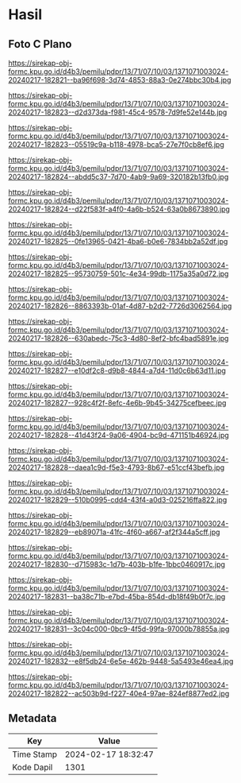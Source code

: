# Hasil

## Foto C Plano

https://sirekap-obj-formc.kpu.go.id/d4b3/pemilu/pdpr/13/71/07/10/03/1371071003024-20240217-182821--ba96f698-3d74-4853-88a3-0e274bbc30b4.jpg

https://sirekap-obj-formc.kpu.go.id/d4b3/pemilu/pdpr/13/71/07/10/03/1371071003024-20240217-182823--d2d373da-f981-45c4-9578-7d9fe52e144b.jpg

https://sirekap-obj-formc.kpu.go.id/d4b3/pemilu/pdpr/13/71/07/10/03/1371071003024-20240217-182823--05519c9a-b118-4978-bca5-27e7f0cb8ef6.jpg

https://sirekap-obj-formc.kpu.go.id/d4b3/pemilu/pdpr/13/71/07/10/03/1371071003024-20240217-182824--abdd5c37-7d70-4ab9-9a69-320182b13fb0.jpg

https://sirekap-obj-formc.kpu.go.id/d4b3/pemilu/pdpr/13/71/07/10/03/1371071003024-20240217-182824--d22f583f-a4f0-4a6b-b524-63a0b8673890.jpg

https://sirekap-obj-formc.kpu.go.id/d4b3/pemilu/pdpr/13/71/07/10/03/1371071003024-20240217-182825--0fe13965-0421-4ba6-b0e6-7834bb2a52df.jpg

https://sirekap-obj-formc.kpu.go.id/d4b3/pemilu/pdpr/13/71/07/10/03/1371071003024-20240217-182825--95730759-501c-4e34-99db-1175a35a0d72.jpg

https://sirekap-obj-formc.kpu.go.id/d4b3/pemilu/pdpr/13/71/07/10/03/1371071003024-20240217-182826--8863393b-01af-4d87-b2d2-7726d3062564.jpg

https://sirekap-obj-formc.kpu.go.id/d4b3/pemilu/pdpr/13/71/07/10/03/1371071003024-20240217-182826--630abedc-75c3-4d80-8ef2-bfc4bad5891e.jpg

https://sirekap-obj-formc.kpu.go.id/d4b3/pemilu/pdpr/13/71/07/10/03/1371071003024-20240217-182827--e10df2c8-d9b8-4844-a7d4-11d0c6b63d11.jpg

https://sirekap-obj-formc.kpu.go.id/d4b3/pemilu/pdpr/13/71/07/10/03/1371071003024-20240217-182827--928c4f2f-8efc-4e6b-9b45-34275cefbeec.jpg

https://sirekap-obj-formc.kpu.go.id/d4b3/pemilu/pdpr/13/71/07/10/03/1371071003024-20240217-182828--41d43f24-9a06-4904-bc9d-471151b46924.jpg

https://sirekap-obj-formc.kpu.go.id/d4b3/pemilu/pdpr/13/71/07/10/03/1371071003024-20240217-182828--daea1c9d-f5e3-4793-8b67-e51ccf43befb.jpg

https://sirekap-obj-formc.kpu.go.id/d4b3/pemilu/pdpr/13/71/07/10/03/1371071003024-20240217-182829--510b0995-cdd4-43f4-a0d3-025216ffa822.jpg

https://sirekap-obj-formc.kpu.go.id/d4b3/pemilu/pdpr/13/71/07/10/03/1371071003024-20240217-182829--eb89071a-41fc-4f60-a667-af2f344a5cff.jpg

https://sirekap-obj-formc.kpu.go.id/d4b3/pemilu/pdpr/13/71/07/10/03/1371071003024-20240217-182830--d715983c-1d7b-403b-b1fe-1bbc0460917c.jpg

https://sirekap-obj-formc.kpu.go.id/d4b3/pemilu/pdpr/13/71/07/10/03/1371071003024-20240217-182831--ba38c71b-e7bd-45ba-854d-db18f49b0f7c.jpg

https://sirekap-obj-formc.kpu.go.id/d4b3/pemilu/pdpr/13/71/07/10/03/1371071003024-20240217-182831--3c04c000-0bc9-4f5d-99fa-97000b78855a.jpg

https://sirekap-obj-formc.kpu.go.id/d4b3/pemilu/pdpr/13/71/07/10/03/1371071003024-20240217-182832--e8f5db24-6e5e-462b-9448-5a5493e46ea4.jpg

https://sirekap-obj-formc.kpu.go.id/d4b3/pemilu/pdpr/13/71/07/10/03/1371071003024-20240217-182822--ac503b9d-f227-40e4-97ae-824ef8877ed2.jpg


## Metadata

| Key        | Value               |
| ---------- | ------------------- |
| Time Stamp | 2024-02-17 18:32:47 |
| Kode Dapil | 1301                |



